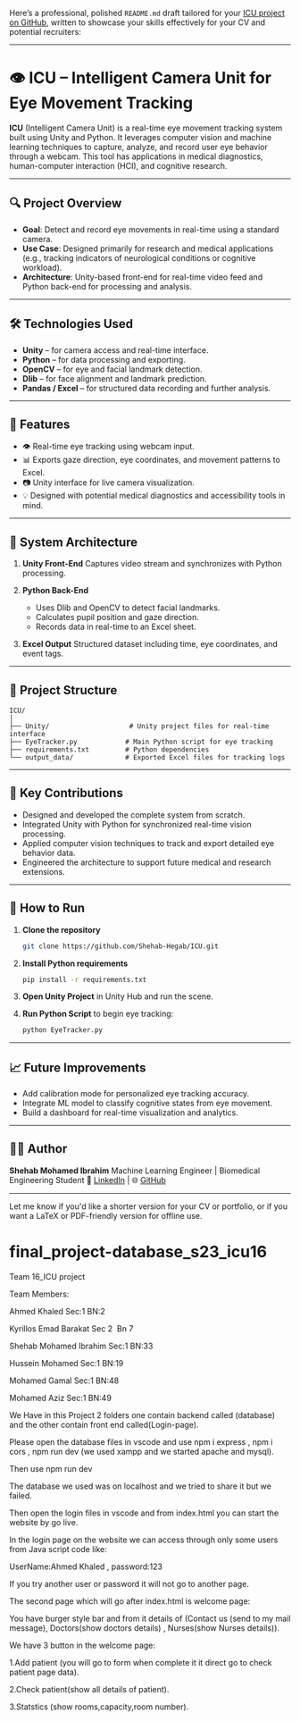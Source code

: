 Here’s a professional, polished `README.md` draft tailored for your [ICU project on GitHub](https://github.com/Shehab-Hegab/ICU), written to showcase your skills effectively for your CV and potential recruiters:

---

# 👁️ ICU – Intelligent Camera Unit for Eye Movement Tracking

**ICU** (Intelligent Camera Unit) is a real-time eye movement tracking system built using Unity and Python. It leverages computer vision and machine learning techniques to capture, analyze, and record user eye behavior through a webcam. This tool has applications in medical diagnostics, human-computer interaction (HCI), and cognitive research.

---

## 🔍 Project Overview

* **Goal**: Detect and record eye movements in real-time using a standard camera.
* **Use Case**: Designed primarily for research and medical applications (e.g., tracking indicators of neurological conditions or cognitive workload).
* **Architecture**: Unity-based front-end for real-time video feed and Python back-end for processing and analysis.

---

## 🛠️ Technologies Used

* **Unity** – for camera access and real-time interface.
* **Python** – for data processing and exporting.
* **OpenCV** – for eye and facial landmark detection.
* **Dlib** – for face alignment and landmark prediction.
* **Pandas / Excel** – for structured data recording and further analysis.

---

## 🧠 Features

* 👁️ Real-time eye tracking using webcam input.
* 📊 Exports gaze direction, eye coordinates, and movement patterns to Excel.
* 📷 Unity interface for live camera visualization.
* 💡 Designed with potential medical diagnostics and accessibility tools in mind.

---

## 🧱 System Architecture

1. **Unity Front-End**
   Captures video stream and synchronizes with Python processing.

2. **Python Back-End**

   * Uses Dlib and OpenCV to detect facial landmarks.
   * Calculates pupil position and gaze direction.
   * Records data in real-time to an Excel sheet.

3. **Excel Output**
   Structured dataset including time, eye coordinates, and event tags.

---

## 📁 Project Structure

```
ICU/
│
├── Unity/                    # Unity project files for real-time interface
├── EyeTracker.py            # Main Python script for eye tracking
├── requirements.txt         # Python dependencies
└── output_data/             # Exported Excel files for tracking logs
```

---

## 📌 Key Contributions

* Designed and developed the complete system from scratch.
* Integrated Unity with Python for synchronized real-time vision processing.
* Applied computer vision techniques to track and export detailed eye behavior data.
* Engineered the architecture to support future medical and research extensions.

---

## 🚀 How to Run

1. **Clone the repository**

   ```bash
   git clone https://github.com/Shehab-Hegab/ICU.git
   ```

2. **Install Python requirements**

   ```bash
   pip install -r requirements.txt
   ```

3. **Open Unity Project** in Unity Hub and run the scene.

4. **Run Python Script** to begin eye tracking:

   ```bash
   python EyeTracker.py
   ```

---

## 📈 Future Improvements

* Add calibration mode for personalized eye tracking accuracy.
* Integrate ML model to classify cognitive states from eye movement.
* Build a dashboard for real-time visualization and analytics.

---

## 👨‍💻 Author

**Shehab Mohamed Ibrahim**
Machine Learning Engineer | Biomedical Engineering Student
🔗 [LinkedIn](https://www.linkedin.com/in/shehab-hegab-5303491b7/) | 🌐 [GitHub](https://github.com/Shehab-Hegab)

---

Let me know if you'd like a shorter version for your CV or portfolio, or if you want a LaTeX or PDF-friendly version for offline use.



# final_project-database_s23_icu16
Team 16_ICU project


Team Members:


Ahmed Khaled              Sec:1   BN:2


Kyrillos Emad Barakat     Sec 2   Bn 7


Shehab Mohamed Ibrahim   Sec:1    BN:33


Hussein Mohamed          Sec:1    BN:19



Mohamed Gamal            Sec:1    BN:48



Mohamed Aziz          Sec:1    BN:49


We Have in this Project 2 folders one contain backend called (database)
and the other contain front end  called(Login-page).


Please open the database files in vscode and use npm i express , npm i cors , npm run dev (we used xampp and we started apache and mysql).


Then use npm run dev 


The database we used was on localhost and we tried to share it but we failed.

Then open the login files in vscode and from index.html you can start the website by go live.


In the login page on the website we can access through only some users from Java script code like: 

UserName:Ahmed Khaled , password:123


If you try another user or password it will not go to another page.


The second page which will go after index.html is welcome page:


You have burger style bar and from it details of (Contact us (send to my mail message), Doctors(show doctors details) , Nurses(show Nurses details)).

We have 3 button in the welcome page:


1.Add patient (you will go to form when complete it it direct go to check patient page data).


2.Check patient(show all details of patient).


3.Statstics (show rooms,capacity,room number).


